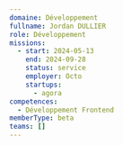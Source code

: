```yaml
---
domaine: Développement
fullname: Jordan DULLIER
role: Développement
missions:
  - start: 2024-05-13
    end: 2024-09-28
    status: service
    employer: Octo
    startups:
      - agora
competences:
  - Développement Frontend
memberType: beta
teams: []
---
```

